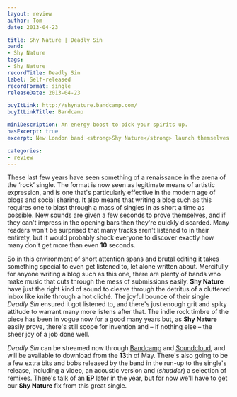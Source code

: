 ```yaml
---
layout: review
author: Tom
date: 2013-04-23

title: Shy Nature | Deadly Sin
band:
- Shy Nature
tags:
- Shy Nature
recordTitle: Deadly Sin
label: Self-released
recordFormat: single
releaseDate: 2013-04-23

buyItLink: http://shynature.bandcamp.com/
buyItLinkTitle: Bandcamp

miniDescription: An energy boost to pick your spirits up.
hasExcerpt: true
excerpt: New London band <strong>Shy Nature</strong> launch themselves with lively and energetic single <em>Deadly Sin</em>.

categories:
- review
---
```


These last few years have seen something of a renaissance in the arena of the ‘rock’ single. The format is now seen as legitimate means of artistic expression, and is one that's particularly effective in the modern age of blogs and social sharing. It also means that writing a blog such as this requires one to blast through a mass of singles in as short a time as possible. New sounds are given a few seconds to prove themselves, and if they can't impress in the opening bars then they're quickly discarded. Many readers won't be surprised that many tracks aren't listened to in their entirety, but it would probably shock everyone to discover exactly how many don't get more than even **10** seconds.

So in this environment of short attention spans and brutal editing it takes something special to even get listened to, let alone written about. Mercifully for anyone writing a blog such as this one, there are plenty of bands who make music that cuts through the mess of submissions easily. **Shy Nature** have just the right kind of sound to cleave through the detritus of a cluttered inbox like knife through a hot cliché. The joyful bounce of their single *Deadly Sin* ensured it got listened to, and there's just enough grit and spiky attitude to warrant many more listens after that. The indie rock timbre of the piece has been in vogue now for a good many years but, as **Shy Nature** easily prove, there's still scope for invention and – if nothing else – the sheer joy of a job done well.

*Deadly Sin* can be streamed now through [Bandcamp](http://shynature.bandcamp.com/) and [Soundcloud](http://www.soundcloud.com/shynature/deadlysin), and will be available to download from the **13**th of May. There's also going to be a few extra bits and bobs released by the band in the run-up to the single's release, including a video, an acoustic version and (*shudder*) a selection of remixes. There's talk of an **EP** later in the year, but for now we'll have to get our **Shy Nature** fix from this great single.


